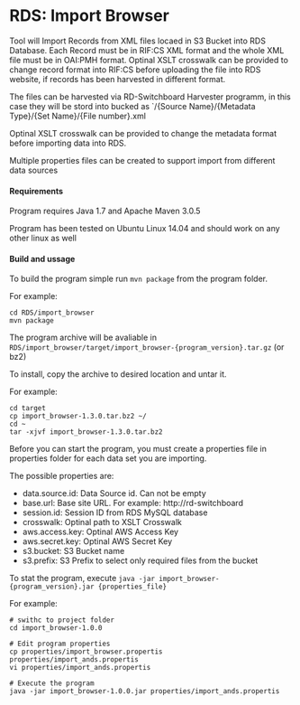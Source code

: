# RDS: Import Browser

Tool will Import Records from XML files locaed in S3 Bucket into RDS Database. Each Record must be in RIF:CS XML 
format and the whole XML file must be in OAI:PMH format. Optinal XSLT crosswalk can be provided to change record format
into RIF:CS before uploading the file into RDS website, if records has been harvested in different format.

The files can be harvested via RD-Switchboard Harvester programm, in this case they will be stord into bucked as 
`/{Source Name}/{Metadata Type}/{Set Name}/{File number}.xml

Optinal XSLT crosswalk can be provided to change the metadata format before importing data into RDS.

Multiple properties files can be created to support import from different data sources

#### Requirements

Program requires Java 1.7 and Apache Maven 3.0.5

Program has been tested on Ubuntu Linux 14.04 and should work on any other linux as well

#### Build and ussage

To build the program simple run `mvn package` from the program folder.

For example:

```
cd RDS/import_browser
mvn package
```

The program archive will be avaliable in `RDS/import_browser/target/import_browser-{program_version}.tar.gz` (or bz2)

To install, copy the archive to desired location and untar it.

For example:

```
cd target
cp import_browser-1.3.0.tar.bz2 ~/
cd ~
tar -xjvf import_browser-1.3.0.tar.bz2
```

Before you can start the program, you must create a properties file in properties folder for each data set you are importing.

The possible properties are:

* data.source.id: Data Source id. Can not be empty
* base.url: Base site URL. For example: http://rd-switchboard
* session.id: Session ID from RDS MySQL database
* crosswalk: Optinal path to XSLT Crosswalk
* aws.access.key: Optinal AWS Access Key
* aws.secret.key: Optinal AWS Secret Key
* s3.bucket: S3 Bucket name
* s3.prefix: S3 Prefix to select only required files from the bucket

To stat the program, execute `java -jar import_browser-{program_version}.jar {properties_file}` 

For example:

```
# swithc to project folder
cd import_browser-1.0.0

# Edit program properties
cp properties/import_browser.propertis properties/import_ands.propertis
vi properties/import_ands.propertis

# Execute the program
java -jar import_browser-1.0.0.jar properties/import_ands.propertis
```

